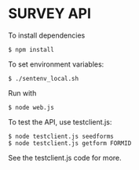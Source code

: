 SURVEY API
==========

To install dependencies

    $ npm install
    
To set environment variables:

    $ ./sentenv_local.sh
    
Run with

    $ node web.js

To test the API, use testclient.js:

    $ node testclient.js seedforms
    $ node testclient.js getform FORMID

See the testclient.js code for more.
